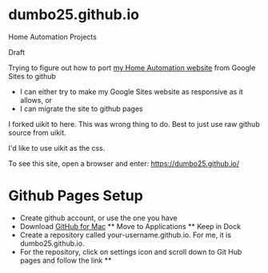 # dumbo25.github.io
Home Automation Projects

Draft

Trying to figure out how to port [my Home Automation website](https://sites.google.com/site/cartwrightraspberrypiprojects/home) from Google Sites to github
* I can either try to make my Google Sites website as responsive as it allows, or
* I can migrate the site to github pages

I forked uikit to here. This was wrong thing to do. Best to just use raw github source from uikit.

I'd like to use uikit as the css.

To see this site, open a browser and enter: https://dumbo25.github.io/

# Github Pages Setup
* Create github account, or use the one you have
* Download [GitHub for Mac](http://mac.github.com/)
** Move to Applications
** Keep in Dock
* Create a repository called your-username.github.io. For me, it is dumbo25.github.io.
* For the repository, click on settings icon and scroll down to Git Hub pages and follow the link
** 

